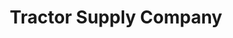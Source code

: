 ---
title: "Tractor Supply Company"
url: /hendersonville/tractor-supply-company/
shop: Dorfladen
---